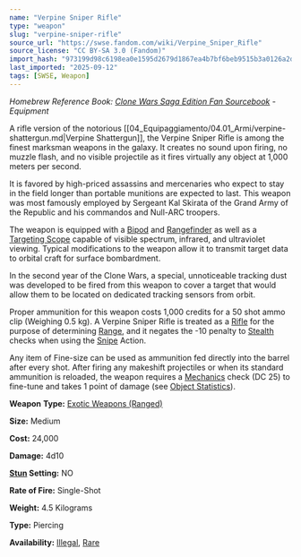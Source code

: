 ```yaml
---
name: "Verpine Sniper Rifle"
type: "weapon"
slug: "verpine-sniper-rifle"
source_url: "https://swse.fandom.com/wiki/Verpine_Sniper_Rifle"
source_license: "CC BY-SA 3.0 (Fandom)"
import_hash: "973199d98c6198ea0e1595d2679d1867ea4b7bf6beb9515b3a0126a2df41fb63"
last_imported: "2025-09-12"
tags: [SWSE, Weapon]
---
```

*Homebrew Reference Book: [Clone Wars Saga Edition Fan Sourcebook](https://swse.fandom.com/wiki/Clone_Wars_Saga_Edition_Fan_Sourcebook) - Equipment*

A rifle version of the notorious [[04_Equipaggiamento/04.01_Armi/verpine-shattergun.md|Verpine Shattergun]], the Verpine Sniper Rifle is among the finest marksman weapons in the galaxy. It creates no sound upon firing, no muzzle flash, and no visible projectile as it fires virtually any object at 1,000 meters per second.

It is favored by high-priced assassins and mercenaries who expect to stay in the field longer than portable munitions are expected to last. This weapon was most famously employed by Sergeant Kal Skirata of the Grand Army of the Republic and his commandos and Null-ARC troopers.

The weapon is equipped with a [Bipod](https://swse.fandom.com/wiki/Bipod) and [Rangefinder](https://swse.fandom.com/wiki/Rangefinder) as well as a [Targeting Scope](https://swse.fandom.com/wiki/Targeting_Scope) capable of visible spectrum, infrared, and ultraviolet viewing. Typical modifications to the weapon allow it to transmit target data to orbital craft for surface bombardment.

In the second year of the Clone Wars, a special, unnoticeable tracking dust was developed to be fired from this weapon to cover a target that would allow them to be located on dedicated tracking sensors from orbit.

Proper ammunition for this weapon costs 1,000 credits for a 50 shot ammo clip (Weighing 0.5 kg). A Verpine Sniper Rifle is treated as a [Rifle](https://swse.fandom.com/wiki/Rifle) for the purpose of determining [Range](https://swse.fandom.com/wiki/Range), and it negates the -10 penalty to [Stealth](https://swse.fandom.com/wiki/Stealth) checks when using the [Snipe](https://swse.fandom.com/wiki/Snipe) Action.

Any item of Fine-size can be used as ammunition fed directly into the barrel after every shot. After firing any makeshift projectiles or when its standard ammunition is reloaded, the weapon requires a [Mechanics](https://swse.fandom.com/wiki/Mechanics) check (DC 25) to fine-tune and takes 1 point of damage (see [Object Statistics](https://swse.fandom.com/wiki/Object_Statistics)).

**Weapon** **Type:** [Exotic Weapons (Ranged)](https://swse.fandom.com/wiki/Exotic_Weapons_(Ranged))

**Size:** Medium

**Cost:** 24,000

**Damage:** 4d10

**[Stun](https://swse.fandom.com/wiki/Stun) Setting:** NO

**Rate of Fire:** Single-Shot

**Weight:** 4.5 Kilograms

**Type:** Piercing

**Availability:** [Illegal](https://swse.fandom.com/wiki/Illegal), [Rare](https://swse.fandom.com/wiki/Rare)